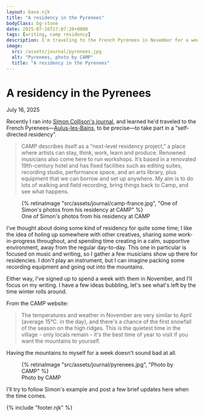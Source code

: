 ```yaml
---
layout: base.njk
title: "A residency in the Pyrenees"
bodyClass: bg-stone
date: 2025-07-16T17:07:20+0000
tags: [writing, camp residency]
description: I'm traveling to the French Pyrenees in November for a week-long writing residency.
image:
  src: /assets/journal/pyrenees.jpg
  alt: "Pyrenees, photo by CAMP"
  title: "A residency in the Pyrenees"
---
```


<div class="w-full max-w-lg ml-auto prose prose-lg font-serif pt-[25vh] dark:prose-invert">

<h1>A residency in the Pyrenees</h1>
<span class="font-sans text-sm">July 16, 2025</span>

Recently I ran into [Simon Collison's journal](https://colly.com/journal/tag:camp%20france?ref=daniel.pizza "Simon Collison's journal"), and learned he'd traveled to the French Pyrenees—[Aulus-les-Bains](https://en.wikipedia.org/wiki/Aulus-les-Bains "Aulus-les-Bains on Wikipedia"), to be precise—to take part in a “self-directed residency”. 

> CAMP describes itself as a “next-level residency project,” a place where artists can stay, think, work, learn and produce. Renowned musicians also come here to run workshops. It’s based in a renovated 19th-century hotel and has fixed facilities such as editing suites, recording studio, performance space, and an arts library, plus equipment that we can borrow and set up anywhere. My aim is to do lots of walking and field recording, bring things back to Camp, and see what happens.

<figure class="w-full">
  {% retinaImage "src/assets/journal/camp-france.jpg", "One of Simon's photos from his residency at CAMP" %}
  <figcaption class="pl-8 sm:pl-0 font-sans tracking-wide">One of Simon's photos from his residency at CAMP</figcaption>
</figure>

I've thought about doing some kind of residency for quite some time; I like the idea of holing up somewhere with other creatives, sharing some work-in-progress throughout, and spending time creating in a calm, supportive environment, away from the regular day-to-day. This one in particular is focused on music and writing, so I gather a few musicians show up there for residencies. I don't play an instrument, but I can imagine packing some recording equipment and going out into the mountains.

Either way, I've signed up to spend a week with them in November, and I'll focus on my writing. I have a few ideas bubbling, let's see what's left by the time winter rolls around. 

From the CAMP website:

> The temperatures and weather in November are very similar to April (average 15°C. in the day), and there's a chance of the first snowfall of the season on the high ridges. This is the quietest time in the village - only locals remain - it's the best time of year to visit if you want the mountains to yourself.

Having the mountains to myself for a week doesn't sound bad at all.

<figure class="w-full">
  {% retinaImage "src/assets/journal/pyrenees.jpg", "Photo by CAMP" %}
  <figcaption class="pl-8 sm:pl-0 font-sans tracking-wide">Photo by CAMP</figcaption>
</figure>

I'll try to follow Simon's example and post a few brief updates here when the time comes.

{% include "footer.njk" %}

</div>